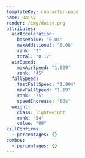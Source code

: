 ```yaml
---
templateKey: character-page
name: Daisy
render: /img/daisy.png
attributes:
  airAcceleration:
    baseValue: "0.04"
    maxAdditional: "0.08"
    rank: "2"
    total: "0.12"
  airSpeed:
    maxAirSpeed: "1.029"
    rank: "45"
  fallSpeed:
    fastFallSpeed: "1.904"
    maxFallSpeed: "1.19"
    rank: "75"
    speedIncrease: "60%"
  weight:
    class: lightweight
    rank: "54"
    value: "89"
killConfirms:
  - percentages: {}
combos:
  - percentages: {}
---
```

